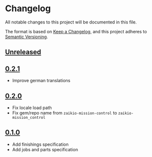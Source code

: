# Changelog

All notable changes to this project will be documented in this file.

The format is based on [Keep a Changelog](https://keepachangelog.com/en/1.0.0/),
and this project adheres to [Semantic Versioning](https://semver.org/spec/v2.0.0.html).

## [Unreleased]

## [0.2.1]

- Improve german translations

## [0.2.0]

- Fix locale load path
- Fix gem/repo name from `zaikio-mission-control` to `zaikio-mission_control`

## [0.1.0]

- Add finishings specification
- Add jobs and parts specification

[Unreleased]: https://github.com/zaikio/zaikio-mission_control-ruby/compare/v0.2.1..HEAD
[0.2.1]: https://github.com/zaikio/zaikio-mission_control-ruby/compare/v0.2.0..v0.2.1
[0.2.0]: https://github.com/zaikio/zaikio-mission_control-ruby/compare/v0.1.0..v0.2.0
[0.1.0]: https://github.com/zaikio/zaikio-mission_control-ruby/compare/064cd089bd85d6061ddef7b85f3fc457635c9b05..v0.1.0
